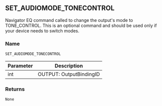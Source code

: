 ## SET\_AUDIOMODE\_TONECONTROL

Navigator EQ command called to change the output's mode to TONE\_CONTROL. This is an optional command and should be used only if your device needs to switch modes.


### Name

`SET_AUDIOMODE_TONECONTROL`


| Parameter | Description             |
| --------- | ----------------------- |
| int       | OUTPUT: OutputBindingID |


### Returns

`None`